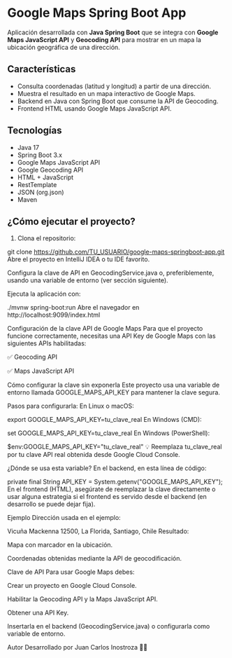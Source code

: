 # Google Maps Spring Boot App

Aplicación desarrollada con **Java Spring Boot** que se integra con **Google Maps JavaScript API** y **Geocoding API** para mostrar en un mapa la ubicación geográfica de una dirección.

## Características

- Consulta coordenadas (latitud y longitud) a partir de una dirección.
- Muestra el resultado en un mapa interactivo de Google Maps.
- Backend en Java con Spring Boot que consume la API de Geocoding.
- Frontend HTML usando Google Maps JavaScript API.

## Tecnologías

- Java 17  
- Spring Boot 3.x  
- Google Maps JavaScript API  
- Google Geocoding API  
- HTML + JavaScript  
- RestTemplate  
- JSON (org.json)  
- Maven  

## ¿Cómo ejecutar el proyecto?

1. Clona el repositorio:

git clone https://github.com/TU_USUARIO/google-maps-springboot-app.git
Abre el proyecto en IntelliJ IDEA o tu IDE favorito.

Configura la clave de API en GeocodingService.java o, preferiblemente, usando una variable de entorno (ver sección siguiente).

Ejecuta la aplicación con:

./mvnw spring-boot:run
Abre el navegador en http://localhost:9099/index.html

Configuración de la clave API de Google Maps
Para que el proyecto funcione correctamente, necesitas una API Key de Google Maps con las siguientes APIs habilitadas:

✅ Geocoding API

✅ Maps JavaScript API

Cómo configurar la clave sin exponerla
Este proyecto usa una variable de entorno llamada GOOGLE_MAPS_API_KEY para mantener la clave segura.

Pasos para configurarla:
En Linux o macOS:

export GOOGLE_MAPS_API_KEY=tu_clave_real
En Windows (CMD):

set GOOGLE_MAPS_API_KEY=tu_clave_real
En Windows (PowerShell):

$env:GOOGLE_MAPS_API_KEY="tu_clave_real"
💡 Reemplaza tu_clave_real por tu clave API real obtenida desde Google Cloud Console.

¿Dónde se usa esta variable?
En el backend, en esta línea de código:


private final String API_KEY = System.getenv("GOOGLE_MAPS_API_KEY");
En el frontend (HTML), asegúrate de reemplazar la clave directamente o usar alguna estrategia si el frontend es servido desde el backend (en desarrollo se puede dejar fija).

Ejemplo
Dirección usada en el ejemplo:


Vicuña Mackenna 12500, La Florida, Santiago, Chile
Resultado:

Mapa con marcador en la ubicación.

Coordenadas obtenidas mediante la API de geocodificación.

Clave de API
Para usar Google Maps debes:

Crear un proyecto en Google Cloud Console.

Habilitar la Geocoding API y la Maps JavaScript API.

Obtener una API Key.

Insertarla en el backend (GeocodingService.java) o configurarla como variable de entorno.

Autor
Desarrollado por Juan Carlos Inostroza 👨‍💻
